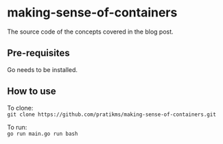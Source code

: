 # making-sense-of-containers

The source code of the concepts covered in the blog post.

## Pre-requisites

Go needs to be installed.

## How to use

To clone:  
`git clone https://github.com/pratikms/making-sense-of-containers.git`

To run:  
`go run main.go run bash`